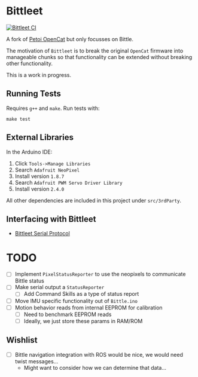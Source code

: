 # Bittleet
[![Bittleet CI](https://github.com/leetnz/Bittleet/actions/workflows/actions.yml/badge.svg)](https://github.com/leetnz/Bittleet/actions/workflows/c-cpp.yml)

A fork of [Petoi OpenCat](https://github.com/PetoiCamp/OpenCat) but only focusses on Bittle.

The motivation of `Bittleet` is to break the original `OpenCat` firmware into manageable chunks so that functionality can be extended without breaking other functionality.

This is a work in progress.

## Running Tests

Requires `g++` and `make`. Run tests with:

```
make test
```

## External Libraries

In the Arduino IDE:
1. Click `Tools->Manage Libraries`
2. Search `Adafruit NeoPixel`
3. Install version `1.8.7`
4. Search `Adafruit PWM Servo Driver Library`
5. Install version `2.4.0`

All other dependencies are included in this project under `src/3rdParty`.

## Interfacing with Bittleet

* [Bittleet Serial Protocol](https://github.com/leetnz/Bittleet/wiki/Bittleet-Communication-Protocol)


# TODO

- [ ] Implement `PixelStatusReporter` to use the neopixels to communicate Bittle status 
- [ ] Make serial output a `StatusReporter`
    - [ ] Add Command Skills as a type of status report
- [ ] Move IMU specific functionality out of `Bittle.ino`
- [ ] Motion behavior reads from internal EEPROM for calibration
    - [ ] Need to benchmark EEPROM reads
    - [ ] Ideally, we just store these params in RAM/ROM

## Wishlist
- [ ] Bittle navigation integration with ROS would be nice, we would need twist messages... 
    - Might want to consider how we can determine that data...

